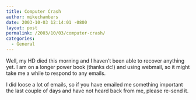 ```yaml
---
title: Computer Crash
author: mikechambers
date: 2003-10-03 12:14:01 -0800
layout: post
permalink: /2003/10/03/computer-crash/
categories:
  - General
---
```



Well, my HD died this morning and I haven&#8217;t been able to recover anything yet. I am on a longer power book (thanks dc!) and using webmail, so it might take me a while to respond to any emails.

I did loose a lot of emails, so if you have emailed me something important the last couple of days and have not heard back from me, please re-send it.